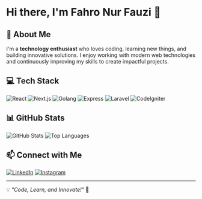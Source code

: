 # Hi there, I'm Fahro Nur Fauzi 👋

## 🚀 About Me
I'm a **technology enthusiast** who loves coding, learning new things, and building innovative solutions. I enjoy working with modern web technologies and continuously improving my skills to create impactful projects.

## 💻 Tech Stack
![React](https://img.shields.io/badge/React-20232A?style=for-the-badge&logo=react&logoColor=61DAFB)
![Next.js](https://img.shields.io/badge/Next.js-000000?style=for-the-badge&logo=nextdotjs&logoColor=white)
![Golang](https://img.shields.io/badge/Go-00ADD8?style=for-the-badge&logo=go&logoColor=white)
![Express](https://img.shields.io/badge/Express-000000?style=for-the-badge&logo=express&logoColor=white)
![Laravel](https://img.shields.io/badge/Laravel-FF2D20?style=for-the-badge&logo=laravel&logoColor=white)
![CodeIgniter](https://img.shields.io/badge/CodeIgniter-EF4223?style=for-the-badge&logo=codeigniter&logoColor=white)

## 📊 GitHub Stats
![GitHub Stats](https://github-readme-stats.vercel.app/api?username=fahrooo&show_icons=true&theme=radical)
![Top Languages](https://github-readme-stats.vercel.app/api/top-langs/?username=fahrooo&layout=compact&theme=radical)

## 📫 Connect with Me
[![LinkedIn](https://img.shields.io/badge/LinkedIn-0077B5?style=for-the-badge&logo=linkedin&logoColor=white)](https://www.linkedin.com/in/fahro-nur-fauzi-a330381b6)
[![Instagram](https://img.shields.io/badge/Instagram-E4405F?style=for-the-badge&logo=instagram&logoColor=white)](https://instagram.com/fahro_o)

---
💡 *"Code, Learn, and Innovate!"* 🚀



